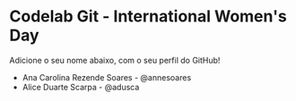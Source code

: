 # Codelab Git - International Women's Day

Adicione o seu nome abaixo, com o seu perfil do GitHub!
- Ana Carolina Rezende Soares - @annesoares
- Alice Duarte Scarpa - @adusca
